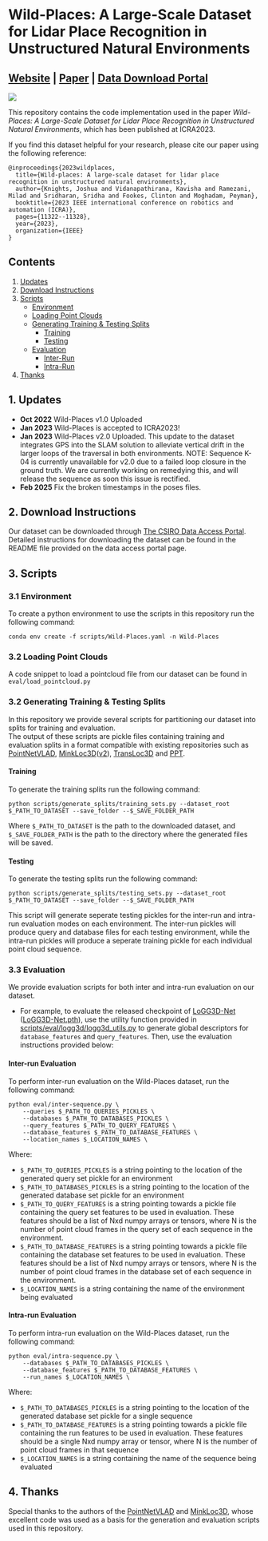 # Wild-Places: A Large-Scale Dataset for Lidar Place Recognition in Unstructured Natural Environments
## [Website](https://csiro-robotics.github.io/Wild-Places/) | [Paper](https://arxiv.org/abs/2211.12732) | [Data Download Portal](https://data.csiro.au/collection/csiro:56372?q=wild-places&_st=keyword&_str=1&_si=1)
![](./utils/docs/teaser_image.png)


This repository contains the code implementation used in the paper *Wild-Places: A Large-Scale Dataset for Lidar Place Recognition in Unstructured Natural Environments*, which has been published at ICRA2023.  

If you find this dataset helpful for your research, please cite our paper using the following reference:
```
@inproceedings{2023wildplaces,
  title={Wild-places: A large-scale dataset for lidar place recognition in unstructured natural environments},
  author={Knights, Joshua and Vidanapathirana, Kavisha and Ramezani, Milad and Sridharan, Sridha and Fookes, Clinton and Moghadam, Peyman},
  booktitle={2023 IEEE international conference on robotics and automation (ICRA)},
  pages={11322--11328},
  year={2023},
  organization={IEEE}
}
```

## Contents
1. [Updates](#1-updates)
2. [Download Instructions](#2-download-instructions)
3. [Scripts](#3-scripts)
    * [Environment](#31-environment)
    * [Loading Point Clouds](#32-loading-point-clouds)
    * [Generating Training & Testing Splits](#32-generating-training--testing-splits)
        * [Training](#training)
        * [Testing](#testing)
    * [Evaluation](#33-evaluation)
        * [Inter-Run](#inter-run-evaluation)
        * [Intra-Run](#intra-run-evaluation)
4. [Thanks](#4-thanks)

## 1. Updates 
- **Oct 2022** Wild-Places v1.0 Uploaded
- **Jan 2023** Wild-Places is accepted to ICRA2023!
- **Jan 2023** Wild-Places v2.0 Uploaded.  This update to the dataset integrates GPS into the SLAM solution to alleviate vertical drift in the larger loops of the traversal in both environments. NOTE: Sequence K-04 is currently unavailable for v2.0 due to a failed loop closure in the ground truth.  We are currently working on remedying this, and will release the sequence as soon this issue is rectified.
- **Feb 2025** Fix the broken timestamps in the poses files. 

## 2. Download Instructions

Our dataset can be downloaded through [The CSIRO Data Access Portal](https://data.csiro.au/collection/csiro:56372?q=wild-places&_st=keyword&_str=1&_si=1). Detailed instructions for downloading the dataset can be found in the README file provided on the data access portal page. 

## 3. Scripts

### 3.1 Environment
To create a python environment to use the scripts in this repository run the following command:
```
conda env create -f scripts/Wild-Places.yaml -n Wild-Places
```

### 3.2 Loading Point Clouds


A code snippet to load a pointcloud file from our dataset can be found in `eval/load_pointcloud.py`

### 3.2 Generating Training & Testing Splits

In this repository we provide several scripts for partitioning our dataset into splits for training and evaluation.  
The output of these scripts are pickle files containing training and evaluation splits in a format compatible with existing repositories such as [PointNetVLAD](https://github.com/mikacuy/pointnetvlad), [MinkLoc3D](https://github.com/jac99/MinkLoc3D)([v2](https://github.com/jac99/MinkLoc3Dv2)), [TransLoc3D](https://github.com/slothfulxtx/TransLoc3D) and [PPT](https://github.com/fpthink/PPT-Net).

#### __Training__
To generate the training splits run the following command:
```
python scripts/generate_splits/training_sets.py --dataset_root $_PATH_TO_DATASET --save_folder --$_SAVE_FOLDER_PATH
```
Where `$_PATH_TO_DATASET` is the path to the downloaded dataset, and `$_SAVE_FOLDER_PATH` is the path to the directory where the generated files will be saved.

#### __Testing__

To generate the testing splits run the following command:
```
python scripts/generate_splits/testing_sets.py --dataset_root $_PATH_TO_DATASET --save_folder --$_SAVE_FOLDER_PATH
```
This script will generate seperate testing pickles for the inter-run and intra-run evaluation modes on each environment.  The inter-run pickles will produce query and database files for each testing environment, while the intra-run pickles will produce a seperate training pickle for each individual point cloud sequence.

### 3.3 Evaluation
We provide evaluation scripts for both inter and intra-run evaluation on our dataset.

* For example, to evaluate the released checkpoint of [LoGG3D-Net](https://github.com/csiro-robotics/LoGG3D-Net) ([LoGG3D-Net.pth](https://www.dropbox.com/s/h1ic00tvfnstvfm/LoGG3D-Net.pth?dl=0)), use the utility function provided in [scripts/eval/logg3d/logg3d_utils.py](https://github.com/csiro-robotics/Wild-Places/blob/eafde14a4a1aeb5e96a5d56c12ed046bcfdb02d9/scripts/eval/logg3d/logg3d_utils.py#L76) to generate global descriptors for `database_features` and `query_features`. Then, use the evaluation instructions provided below:

#### __Inter-run Evaluation__

To perform inter-run evaluation on the Wild-Places dataset, run the following command:
```
python eval/inter-sequence.py \
    --queries $_PATH_TO_QUERIES_PICKLES \
    --databases $_PATH_TO_DATABASES_PICKLES \
    --query_features $_PATH_TO_QUERY_FEATURES \ 
    --database_features $_PATH_TO_DATABASE_FEATURES \
    --location_names $_LOCATION_NAMES \
```

Where:
- `$_PATH_TO_QUERIES_PICKLES` is a string pointing to the location of the generated query set pickle for an environment
- `$_PATH_TO_DATABASES_PICKLES` is a string pointing to the location of the generated database set pickle for an environment
- `$_PATH_TO_QUERY_FEATURES` is a string pointing towards a pickle file containing the query set features to be used in evaluation.  These features should be a list of Nxd numpy arrays or tensors, where N is the number of point cloud frames in the query set of each sequence in the environment.
- `$_PATH_TO_DATABASE_FEATURES` is a string pointing towards a pickle file containing the database set features to be used in evaluation.  These features should be a list of Nxd numpy arrays or tensors, where N is the number of point cloud frames in the database set of each sequence in the environment.
- `$_LOCATION_NAMES` is a string containing the name of the environment being evaluated

#### __Intra-run Evaluation__
To perform intra-run evaluation on the Wild-Places dataset, run the following command:
```
python eval/intra-sequence.py \
    --databases $_PATH_TO_DATABASES_PICKLES \
    --database_features $_PATH_TO_DATABASE_FEATURES \
    --run_names $_LOCATION_NAMES \
```
Where:
- `$_PATH_TO_DATABASES_PICKLES` is a string pointing to the location of the generated database set pickle for a single sequence
- `$_PATH_TO_DATABASE_FEATURES` is a string pointing towards a pickle file containing the run features to be used in evaluation.  These features should be a single Nxd numpy array or tensor, where N is the number of point cloud frames in that sequence
- `$_LOCATION_NAMES` is a string containing the name of the sequence being evaluated 

## 4. Thanks
Special thanks to the authors of the [PointNetVLAD](https://github.com/mikacuy/pointnetvlad) and [MinkLoc3D](https://github.com/jac99/MinkLoc3D), whose excellent code was used as a basis for the generation and evaluation scripts used in this repository. 

